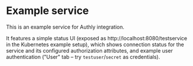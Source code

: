 # Example service

This is an example service for Authly integration.

It features a simple status UI (exposed as http://localhost:8080/testservice in the Kubernetes example setup), which shows connection status for the service and its configured authorization attributes, and example user authentication ("User" tab – try `testuser`/`secret` as credentials).

